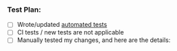 
### Test Plan:

<!--
  How did you validate that your changes were implemented correctly? If manually test, how?
-->

- [ ] Wrote/updated [automated tests](https://czi.atlassian.net/wiki/x/Hbl1H)
- [ ] CI tests / new tests are not applicable
- [ ] Manually tested my changes, and here are the details:
